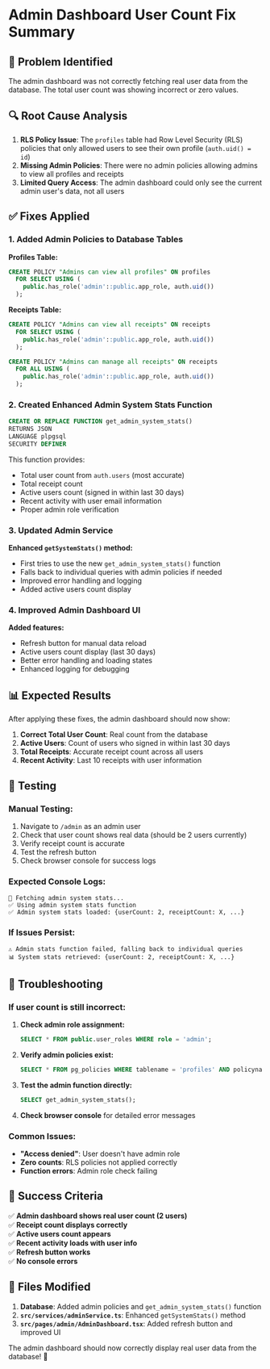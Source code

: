 # Admin Dashboard User Count Fix Summary

## 🎯 Problem Identified

The admin dashboard was not correctly fetching real user data from the database. The total user count was showing incorrect or zero values.

## 🔍 Root Cause Analysis

1. **RLS Policy Issue**: The `profiles` table had Row Level Security (RLS) policies that only allowed users to see their own profile (`auth.uid() = id`)
2. **Missing Admin Policies**: There were no admin policies allowing admins to view all profiles and receipts
3. **Limited Query Access**: The admin dashboard could only see the current admin user's data, not all users

## ✅ Fixes Applied

### 1. Added Admin Policies to Database Tables

**Profiles Table:**
```sql
CREATE POLICY "Admins can view all profiles" ON profiles
  FOR SELECT USING (
    public.has_role('admin'::public.app_role, auth.uid())
  );
```

**Receipts Table:**
```sql
CREATE POLICY "Admins can view all receipts" ON receipts
  FOR SELECT USING (
    public.has_role('admin'::public.app_role, auth.uid())
  );

CREATE POLICY "Admins can manage all receipts" ON receipts
  FOR ALL USING (
    public.has_role('admin'::public.app_role, auth.uid())
  );
```

### 2. Created Enhanced Admin System Stats Function

```sql
CREATE OR REPLACE FUNCTION get_admin_system_stats()
RETURNS JSON
LANGUAGE plpgsql
SECURITY DEFINER
```

This function provides:
- Total user count from `auth.users` (most accurate)
- Total receipt count
- Active users count (signed in within last 30 days)
- Recent activity with user email information
- Proper admin role verification

### 3. Updated Admin Service

**Enhanced `getSystemStats()` method:**
- First tries to use the new `get_admin_system_stats()` function
- Falls back to individual queries with admin policies if needed
- Improved error handling and logging
- Added active users count display

### 4. Improved Admin Dashboard UI

**Added features:**
- Refresh button for manual data reload
- Active users count display (last 30 days)
- Better error handling and loading states
- Enhanced logging for debugging

## 📊 Expected Results

After applying these fixes, the admin dashboard should now show:

1. **Correct Total User Count**: Real count from the database
2. **Active Users**: Count of users who signed in within last 30 days
3. **Total Receipts**: Accurate receipt count across all users
4. **Recent Activity**: Last 10 receipts with user information

## 🧪 Testing

### Manual Testing:
1. Navigate to `/admin` as an admin user
2. Check that user count shows real data (should be 2 users currently)
3. Verify receipt count is accurate
4. Test the refresh button
5. Check browser console for success logs

### Expected Console Logs:
```
🔄 Fetching admin system stats...
✅ Using admin system stats function
✅ Admin system stats loaded: {userCount: 2, receiptCount: X, ...}
```

### If Issues Persist:
```
⚠️ Admin stats function failed, falling back to individual queries
📊 System stats retrieved: {userCount: 2, receiptCount: X, ...}
```

## 🔧 Troubleshooting

### If user count is still incorrect:

1. **Check admin role assignment:**
   ```sql
   SELECT * FROM public.user_roles WHERE role = 'admin';
   ```

2. **Verify admin policies exist:**
   ```sql
   SELECT * FROM pg_policies WHERE tablename = 'profiles' AND policyname LIKE '%Admin%';
   ```

3. **Test the admin function directly:**
   ```sql
   SELECT get_admin_system_stats();
   ```

4. **Check browser console** for detailed error messages

### Common Issues:

- **"Access denied"**: User doesn't have admin role
- **Zero counts**: RLS policies not applied correctly
- **Function errors**: Admin role check failing

## 🎉 Success Criteria

✅ **Admin dashboard shows real user count (2 users)**  
✅ **Receipt count displays correctly**  
✅ **Active users count appears**  
✅ **Recent activity loads with user info**  
✅ **Refresh button works**  
✅ **No console errors**  

## 📝 Files Modified

1. **Database**: Added admin policies and `get_admin_system_stats()` function
2. **`src/services/adminService.ts`**: Enhanced `getSystemStats()` method
3. **`src/pages/admin/AdminDashboard.tsx`**: Added refresh button and improved UI

The admin dashboard should now correctly display real user data from the database! 🚀
